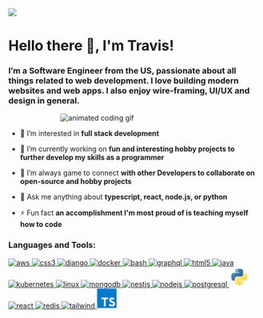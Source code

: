 <img src="https://i.ibb.co/rGtSyyf/github-profile-banner.jpg" />
<h1 align="left">Hello there 👋, I'm Travis!</h1>
<h3 align="left">I’m a Software Engineer from the US, passionate about all things related to web development. I love building modern websites and web apps. I also enjoy wire-framing, UI/UX and design in general.</h3>
&nbsp;

<img align="right" width="400" src="https://i.ibb.co/r3mY1cz/animated-coding-gif.gif" alt="animated coding gif" />

- 👀 I’m interested in **full stack development**

- 🔭 I’m currently working on **fun and interesting hobby projects to further develop my skills as a programmer**

- 💞️ I’m always game to connect **with other Developers to collaborate on open-source and hobby projects**

- 💬 Ask me anything about **typescript, react, node.js, or python**

- ⚡ Fun fact **an accomplishment I'm most proud of is teaching myself how to code**

<h3 align="left">Languages and Tools:</h3>

<p align="left"> <a href="https://aws.amazon.com" target="_blank" rel="noreferrer"> <img src="https://www.svgrepo.com/show/376356/aws.svg" alt="aws" width="40" height="40"/> </a> <a href="https://www.w3schools.com/css/" target="_blank" rel="noreferrer"> <img src="https://www.svgrepo.com/show/452185/css-3.svg" alt="css3" width="40" height="40"/> </a> <a href="https://www.djangoproject.com/" target="_blank" rel="noreferrer"> <img src="https://cdn.worldvectorlogo.com/logos/django.svg" alt="django" width="40" height="40"/> </a> <a href="https://www.docker.com/" target="_blank" rel="noreferrer"> <img src="https://www.svgrepo.com/show/448221/docker.svg" alt="docker" width="40" height="40"/> </a> <a href="https://go.dev" target="_blank" rel="noreferrer"> <img src="https://www.svgrepo.com/show/355038/golang.svg" alt="bash" width="40" height="40"/> </a> <a href="https://graphql.org" target="_blank" rel="noreferrer"> <img src="https://www.vectorlogo.zone/logos/graphql/graphql-icon.svg" alt="graphql" width="40" height="40"/> </a> <a href="https://www.w3.org/html/" target="_blank" rel="noreferrer"> <img src="https://www.svgrepo.com/show/452228/html-5.svg" alt="html5" width="40" height="40"/> </a> <a href="https://www.java.com/en" target="_blank" rel="noreferrer"> <img src="https://www.svgrepo.com/show/452234/java.svg" alt="java" width="40" height="40"/> </a> <a href="https://kubernetes.io" target="_blank" rel="noreferrer"> <img src="https://www.vectorlogo.zone/logos/kubernetes/kubernetes-icon.svg" alt="kubernetes" width="40" height="40"/> </a> <a href="https://www.linux.org/" target="_blank" rel="noreferrer"> <img src="https://www.svgrepo.com/show/354004/linux-tux.svg" alt="linux" width="40" height="40"/> </a> <a href="https://www.mongodb.com/" target="_blank" rel="noreferrer"> <img src="https://www.svgrepo.com/show/373845/mongo.svg" alt="mongodb" width="40" height="40"/> </a> <a href="https://nestjs.com" target="_blank" rel="noreferrer"> <img src="https://www.svgrepo.com/show/354107/nestjs.svg" alt="nestjs" width="40" height="40"/> </a> <a href="https://nodejs.org" target="_blank" rel="noreferrer"> <img src="https://www.svgrepo.com/show/303266/nodejs-icon-logo.svg" alt="nodejs" width="40" height="40"/> </a> <a href="https://www.postgresql.org" target="_blank" rel="noreferrer"> <img src="https://www.svgrepo.com/show/303301/postgresql-logo.svg" alt="postgresql" width="40" height="40"/> </a> <a href="https://www.python.org" target="_blank" rel="noreferrer"> <img src="https://raw.githubusercontent.com/devicons/devicon/master/icons/python/python-original.svg" alt="python" width="40" height="40"/> </a> <a href="https://reactjs.org/" target="_blank" rel="noreferrer"> <img src="https://www.svgrepo.com/show/354259/react.svg" alt="react" width="40" height="40"/> </a> <a href="https://redis.io" target="_blank" rel="noreferrer"> <img src="https://www.svgrepo.com/show/354272/redis.svg" alt="redis" width="40" height="40"/> </a> <a href="https://tailwindcss.com/" target="_blank" rel="noreferrer"> <img src="https://upload.wikimedia.org/wikipedia/commons/d/d5/Tailwind_CSS_Logo.svg" alt="tailwind" width="40" height="40"/> </a> <a href="https://www.typescriptlang.org/" target="_blank" rel="noreferrer"> <img src="https://raw.githubusercontent.com/devicons/devicon/master/icons/typescript/typescript-original.svg" alt="typescript" width="40" height="40"/> </a> </p>
